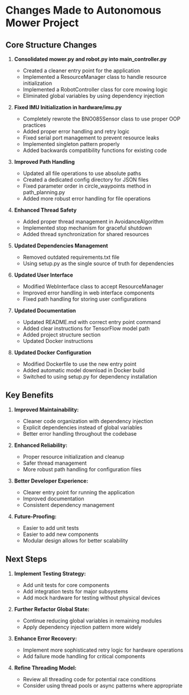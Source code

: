 # Changes Made to Autonomous Mower Project

## Core Structure Changes

1. **Consolidated mower.py and robot.py into main_controller.py**
   - Created a cleaner entry point for the application
   - Implemented a ResourceManager class to handle resource initialization
   - Implemented a RobotController class for core mowing logic
   - Eliminated global variables by using dependency injection

2. **Fixed IMU Initialization in hardware/imu.py**
   - Completely rewrote the BNO085Sensor class to use proper OOP practices
   - Added proper error handling and retry logic
   - Fixed serial port management to prevent resource leaks
   - Implemented singleton pattern properly
   - Added backwards compatibility functions for existing code

3. **Improved Path Handling**
   - Updated all file operations to use absolute paths
   - Created a dedicated config directory for JSON files
   - Fixed parameter order in circle_waypoints method in path_planning.py
   - Added more robust error handling for file operations

4. **Enhanced Thread Safety**
   - Added proper thread management in AvoidanceAlgorithm
   - Implemented stop mechanism for graceful shutdown
   - Added thread synchronization for shared resources

5. **Updated Dependencies Management**
   - Removed outdated requirements.txt file
   - Using setup.py as the single source of truth for dependencies

6. **Updated User Interface**
   - Modified WebInterface class to accept ResourceManager
   - Improved error handling in web interface components
   - Fixed path handling for storing user configurations

7. **Updated Documentation**
   - Updated README.md with correct entry point command
   - Added clear instructions for TensorFlow model path
   - Added project structure section
   - Updated Docker instructions

8. **Updated Docker Configuration**
   - Modified Dockerfile to use the new entry point
   - Added automatic model download in Docker build
   - Switched to using setup.py for dependency installation

## Key Benefits

1. **Improved Maintainability:**
   - Cleaner code organization with dependency injection
   - Explicit dependencies instead of global variables
   - Better error handling throughout the codebase

2. **Enhanced Reliability:**
   - Proper resource initialization and cleanup
   - Safer thread management
   - More robust path handling for configuration files

3. **Better Developer Experience:**
   - Clearer entry point for running the application
   - Improved documentation
   - Consistent dependency management

4. **Future-Proofing:**
   - Easier to add unit tests
   - Easier to add new components
   - Modular design allows for better scalability

## Next Steps

1. **Implement Testing Strategy:**
   - Add unit tests for core components
   - Add integration tests for major subsystems
   - Add mock hardware for testing without physical devices

2. **Further Refactor Global State:**
   - Continue reducing global variables in remaining modules
   - Apply dependency injection pattern more widely

3. **Enhance Error Recovery:**
   - Implement more sophisticated retry logic for hardware operations
   - Add failure mode handling for critical components

4. **Refine Threading Model:**
   - Review all threading code for potential race conditions
   - Consider using thread pools or async patterns where appropriate 